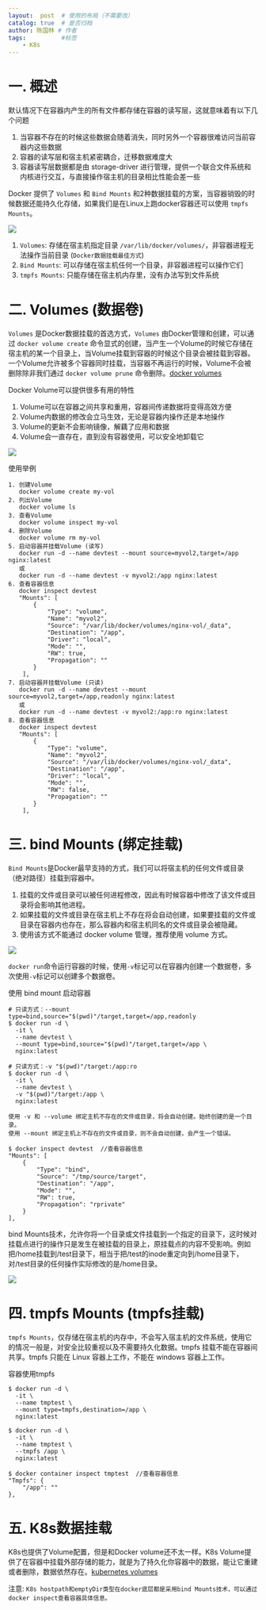 ```yaml
---
layout:  post  # 使用的布局（不需要改）
catalog: true  # 是否归档
author: 陈国林 # 作者
tags:          #标签
    - K8s
---
```


# 一. 概述
默认情况下在容器内产生的所有文件都存储在容器的读写层，这就意味着有以下几个问题

1. 当容器不存在的时候这些数据会随着消失，同时另外一个容器很难访问当前容器内这些数据
2. 容器的读写层和宿主机紧密耦合，迁移数据难度大
3. 容器读写层数据都是由 storage-driver 进行管理，提供一个联合文件系统和内核进行交互，与直接操作宿主机的目录相比性能会差一些

Docker 提供了 `Volumes` 和 `Bind Mounts` 和2种数据挂载的方案，当容器销毁的时候数据还能持久化存储，如果我们是在Linux上跑docker容器还可以使用 `tmpfs Mounts`。

![](https://github.com/chenguolin/chenguolin.github.io/blob/master/data/image/docker-volume-1.png?raw=true)

1. `Volumes`: 存储在宿主机指定目录 `/var/lib/docker/volumes/`，非容器进程无法操作当前目录  (`Docker数据挂载最佳方式`)
2. `Bind Mounts`: 可以存储在宿主机任何一个目录，非容器进程可以操作它们
3. `tmpfs Mounts`: 只能存储在宿主机内存里，没有办法写到文件系统

# 二. Volumes (数据卷)
`Volumes` 是Docker数据挂载的首选方式，`Volumes` 由Docker管理和创建，可以通过 `docker volume create` 命令显式的创建，当产生一个Volume的时候它存储在宿主机的某一个目录上，当Volume挂载到容器的时候这个目录会被挂载到容器。一个Volume允许被多个容器同时挂载，当容器不再运行的时候，Volume不会被删除除非我们通过 `docker volume prune` 命令删除。[docker volumes](https://docs.docker.com/storage/volumes/)

Docker Volume可以提供很多有用的特性  
1. Volume可以在容器之间共享和重用，容器间传递数据将变得高效方便
2. Volume内数据的修改会立马生效，无论是容器内操作还是本地操作
3. Volume的更新不会影响镜像，解藕了应用和数据
4. Volume会一直存在，直到没有容器使用，可以安全地卸载它

![](https://github.com/chenguolin/chenguolin.github.io/blob/master/data/image/docker-volume-2.png?raw=true)

使用举例
```
1. 创建Volume
   docker volume create my-vol
2. 列出Volume
   docker volume ls
3. 查看Volume
   docker volume inspect my-vol
4. 删除Volume
   docker volume rm my-vol
5. 启动容器并挂载Volume (读写)
   docker run -d --name devtest --mount source=myvol2,target=/app nginx:latest
   或
   docker run -d --name devtest -v myvol2:/app nginx:latest
6. 查看容器信息
   docker inspect devtest
   "Mounts": [
       {
           "Type": "volume",
           "Name": "myvol2",
           "Source": "/var/lib/docker/volumes/nginx-vol/_data",
           "Destination": "/app",
           "Driver": "local",
           "Mode": "",
           "RW": true,
           "Propagation": ""
       }
    ],
7. 启动容器并挂载Volume (只读)
   docker run -d --name devtest --mount source=myvol2,target=/app,readonly nginx:latest
   或
   docker run -d --name devtest -v myvol2:/app:ro nginx:latest
8. 查看容器信息
   docker inspect devtest
   "Mounts": [
       {
           "Type": "volume",
           "Name": "myvol2",
           "Source": "/var/lib/docker/volumes/nginx-vol/_data",
           "Destination": "/app",
           "Driver": "local",
           "Mode": "",
           "RW": false,
           "Propagation": ""
       }
    ],
```

# 三. bind Mounts (绑定挂载)
`Bind Mounts`是Docker最早支持的方式，我们可以将宿主机的任何文件或目录（绝对路径）挂载到容器中。

1. 挂载的文件或目录可以被任何进程修改，因此有时候容器中修改了该文件或目录将会影响其他进程。
2. 如果挂载的文件或目录在宿主机上不存在将会自动创建，如果要挂载的文件或目录在容器内也存在，那么容器内和宿主机同名的文件或目录会被隐藏。
3. 使用该方式不能通过 docker volume 管理，推荐使用 volume 方式。

![](https://github.com/chenguolin/chenguolin.github.io/blob/master/data/image/docker-volume-3.png?raw=true)

`docker run`命令运行容器的时候，使用`-v`标记可以在容器内创建一个数据卷，多次使用`-v`标记可以创建多个数据卷。

使用 bind mount 启动容器
```
# 只读方式：--mount type=bind,source="$(pwd)"/target,target=/app,readonly
$ docker run -d \
  -it \
  --name devtest \
  --mount type=bind,source="$(pwd)"/target,target=/app \
  nginx:latest

# 只读方式：-v "$(pwd)"/target:/app:ro
$ docker run -d \
  -it \
  --name devtest \
  -v "$(pwd)"/target:/app \
  nginx:latest

使用 -v 和 --volume 绑定主机不存在的文件或目录，将会自动创建。始终创建的是一个目录。
使用 --mount 绑定主机上不存在的文件或目录，则不会自动创建，会产生一个错误。

$ docker inspect devtest  //查看容器信息
"Mounts": [
    {
        "Type": "bind",
        "Source": "/tmp/source/target",
        "Destination": "/app",
        "Mode": "",
        "RW": true,
        "Propagation": "rprivate"
    }
],
```

bind Mounts技术，允许你将一个目录或文件挂载到一个指定的目录下，这时候对挂载点进行的操作只是发生在被挂载的目录上，原挂载点的内容不受影响。例如把/home挂载到/test目录下，相当于把/test的inode重定向到/home目录下，对/test目录的任何操作实际修改的是/home目录。

![](https://static001.geekbang.org/resource/image/95/c6/95c957b3c2813bb70eb784b8d1daedc6.png)

# 四. tmpfs Mounts (tmpfs挂载)
`tmpfs Mounts`，仅存储在宿主机的内存中，不会写入宿主机的文件系统，使用它的情况一般是，对安全比较重视以及不需要持久化数据。tmpfs 挂载不能在容器间共享。tmpfs 只能在 Linux 容器上工作，不能在 windows 容器上工作。

容器使用tmpfs
```
$ docker run -d \
  -it \
  --name tmptest \
  --mount type=tmpfs,destination=/app \
  nginx:latest

$ docker run -d \
  -it \
  --name tmptest \
  --tmpfs /app \
  nginx:latest
  
$ docker container inspect tmptest  //查看容器信息
"Tmpfs": {
    "/app": ""
},
```

# 五. K8s数据挂载
K8s也提供了Volume配置，但是和Docker volume还不太一样。K8s Volume提供了在容器中挂载外部存储的能力，就是为了持久化你容器中的数据，能让它重建或者删除，数据依然存在。[kubernetes volumes](https://kubernetes.io/docs/concepts/storage/volumes/)

注意: `K8s hostpath和emptyDir类型在docker底层都是采用bind Mounts技术，可以通过docker inspect查看容器具体信息。`
